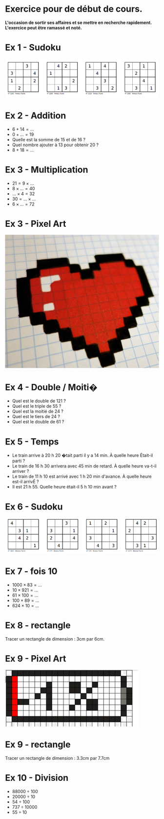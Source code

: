 # Exercice pour de début de cours.

**L'occasion de sortir ses affaires et se mettre en recherche rapidement.**
**L'exercice peut être ramassé et noté.**

# Ex 1 - Sudoku

![sudoku-1](https://raw.githubusercontent.com/homeostasie/2022-2023_artic/master/doc/6eme/_debut-demain/sudoku-1.png)

# Ex 2 - Addition

* $6 + 14 = ...$
* $0 + ... = 19$
* Quelle est la somme de 15 et de 16 ?
* Quel nombre ajouter à 13 pour obtenir 20 ?
* $8 + 18 = ...$

# Ex 3 - Multiplication

* $21 = 9 \times ...$
* $8 \times ... = 40$
* $... \times 4 = 32$
* $30 = ... \times ...$
* $6  \times  ... = 72$

# Ex 3 - Pixel Art

![pa-1](https://raw.githubusercontent.com/homeostasie/2022-2023_artic/master/doc/6eme/_debut-demain/pa-1.png)

# Ex 4 - Double / Moiti�

* Quel est le double de 121 ?
* Quel est le triple de 55 ?
* Quel est la moitié de 24 ?
* Quel est le tiers de 24 ?
* Quel est le double de 61 ?

# Ex 5 - Temps

* Le train arrive à 20 h 20 �tait parti il y a 14 min. À quelle heure Était-il parti ?
* Le train de 16 h 30 arrivera avec 45 min de retard. À quelle heure va-t-il arriver ?
* Le train de 11 h 10 est arrivé avec 1 h 20 min d'avance. À quelle heure est-il arrivÉ ?
* Il est 21 h 55. Quelle heure était-il 5 h 10 min avant ?

# Ex 6 - Sudoku

![sudoku-2](https://raw.githubusercontent.com/homeostasie/2022-2023_artic/master/doc/6eme/_debut-demain/sudoku-2.png)

# Ex 7 - fois 10

* $1 000 \times 83 = ...$
* $10\times 921 = ...$
* $61\times 100 = ...$
* $100\times 89 = ...$
* $624 \times 10 = ...$


# Ex 8 - rectangle

Tracer un rectangle de dimension : 3cm par 6cm.


# Ex 9 - Pixel Art

![pa-2](https://raw.githubusercontent.com/homeostasie/2022-2023_artic/master/doc/6eme/_debut-demain/pa-2.png)


# Ex 9 - rectangle

Tracer un rectangle de dimension : 3.3cm par 7.7cm


# Ex 10 - Division

* $88 000 \div 100$
* $20 000  \div 10$
* $54 \div 100$
* $737 \div 10 000$
* $55 \div 10$